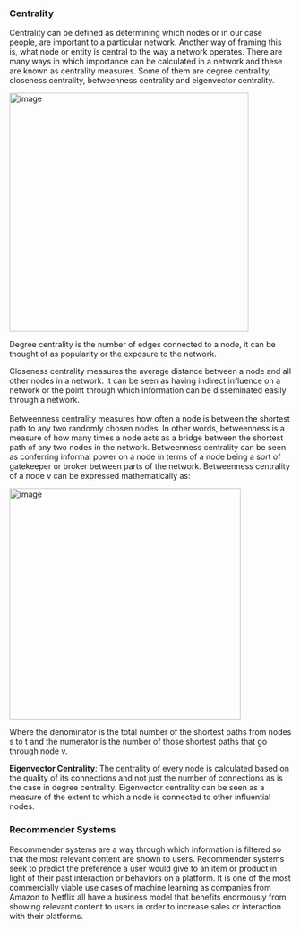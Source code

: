 ### Centrality
Centrality can be defined as determining which nodes or in our case people, are important to a particular network. Another way of framing this is, what node or entity is central to the way a network operates. There are many ways in which importance can be calculated in a network and these are known as centrality measures. Some of them are degree centrality, closeness centrality, betweenness centrality and eigenvector centrality.

<img width="427" alt="image" src="https://github.com/user-attachments/assets/ef824c60-6328-43e1-a7e1-a2cb5f07b0b1" />

Degree centrality is the number of edges connected to a node, it can be thought of as popularity or the exposure to the network.

Closeness centrality measures the average distance between a node and all other nodes in a network. It can be seen as having indirect influence on a network or the point through which information can be disseminated easily through a network.  
       
Betweenness centrality measures how often a node is between the shortest path to any two randomly chosen nodes. In other words, betweenness is a measure of how many times a node acts as a bridge between the shortest path of any two nodes in the network. Betweenness centrality can be seen as conferring informal power on a node in terms of a node being a sort of gatekeeper or broker between parts of the network. Betweenness centrality of a node v can be expressed mathematically as:

<img width="413" alt="image" src="https://github.com/user-attachments/assets/f12ed3e3-cc56-430b-9d5f-18cda97e0296" />

Where the denominator is the total number of the shortest paths from nodes s to t and the numerator is the number of those shortest paths that go through node v.

**Eigenvector Centrality**: The centrality of every node is calculated based on the quality of its connections and not just the number of connections as is the case in degree centrality. Eigenvector centrality can be seen as a measure of the extent to which a node is connected to other influential nodes.

### Recommender Systems
Recommender systems are a way through which information is filtered so that the most relevant content are shown to users. Recommender systems seek to predict the preference a user would give to an item or product in light of their past interaction or behaviors on a platform. It is one of the most commercially viable use cases of machine learning as companies from Amazon to Netflix all have a business model that benefits enormously from  showing relevant content to users in order to increase sales or interaction with their platforms.

